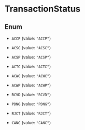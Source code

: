 
# TransactionStatus

## Enum


* `ACCP` (value: `"ACCP"`)

* `ACSC` (value: `"ACSC"`)

* `ACSP` (value: `"ACSP"`)

* `ACTC` (value: `"ACTC"`)

* `ACWC` (value: `"ACWC"`)

* `ACWP` (value: `"ACWP"`)

* `RCVD` (value: `"RCVD"`)

* `PDNG` (value: `"PDNG"`)

* `RJCT` (value: `"RJCT"`)

* `CANC` (value: `"CANC"`)



